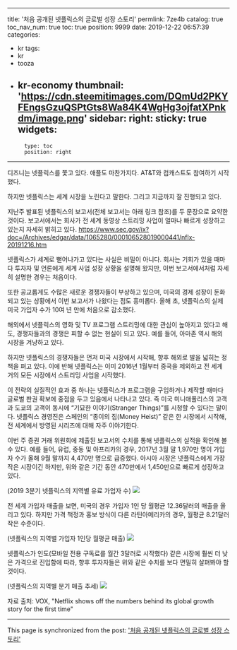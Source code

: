 
---
title: '처음 공개된 넷플릭스의 글로벌 성장 스토리'
permlink: 7ze4b
catalog: true
toc_nav_num: true
toc: true
position: 9999
date: 2019-12-22 06:57:39
categories:
- kr
tags:
- kr
- tooza
- kr-economy
thumbnail: 'https://cdn.steemitimages.com/DQmUd2PKYFEngsGzuQSPtGts8Wa84K4WgHg3ojfatXPnkdm/image.png'
sidebar:
    right:
        sticky: true
widgets:
    -
        type: toc
        position: right
---


디즈니는 넷플릭스를 쫓고 있다. 애플도 마찬가지다. AT&T와 컴캐스트도 참여하기 시작했다.

하지만 넷플릭스는 세계 시장을 노린다고 말한다. 그리고 지금까지 잘 진행되고 있다. 

지난주 발표된 넷플릭스의 보고서(전체 보고서는 아래 링크 참조)를 두 문장으로 요약한 것이다. 보고서에서는 회사가 전 세계 동영상 스트리밍 사업이 얼마나 빠르게 성장하고 있는지 자세히 밝히고 있다. 
https://www.sec.gov/ix?doc=/Archives/edgar/data/1065280/000106528019000441/nflx-20191216.htm 

넷플릭스가 세계로 뻗어나가고 있다는 사실은 비밀이 아니다. 회사는 기회가 있을 때마다 투자자 및 언론에게 세계 사업 성장 상황을 설명해 왔지만, 이번 보고서에서처럼 자세히 설명한 경우는 처음이다.  

또한 공교롭게도 수많은 새로운 경쟁자들이 부상하고 있으며, 미국의 경제 성장이 둔화되고 있는 상황에서 이번 보고서가 나왔다는 점도 흥미롭다. 올해 초, 넷플릭스의 실제 미국 가입자 수가 10여 년 만에 처음으로 감소했다. 

해외에서 넷플릭스의 영화 및 TV 프로그램 스트리밍에 대한 관심이 높아지고 있다고 해도, 경쟁자들과의 경쟁은 피할 수 없는 현실이 되고 있다. 예를 들어, 아마존 역시 해외 시장을 겨냥하고 있다. 

하지만 넷플릭스의 경쟁자들은 먼저 미국 시장에서 시작해, 향후 해외로 발을 넓히는 정책을 펴고 있다. 이에 반해 넷플릭스는 이미 2016년 1월부터 중국을 제외하고 전 세계 거의 모든 시장에서 스트리밍 사업을 시작했다.  

이 전략의 실질적인 효과 중 하나는 넷플릭스가 프로그램을 구입하거나 제작할 때마다 글로벌 판권 확보에 중점을 두고 있음에서 나타나고 있다. 즉 미국 미니애폴리스의 고객과 도쿄의 고객이 동시에 “기묘한 이야기(Stranger Things)”를 시청할 수 있다는 말이다. 넷플릭스 경영진은 스페인의 “종이의 집(Money Heist)” 같은 한 시장에서 시작해, 전 세계에서 방영된 시리즈에 대해 자주 이야기한다.

이번 주 증권 거래 위원회에 제출된 보고서의 수치를 통해 넷플릭스의 실적을 확인해 볼 수 있다. 예를 들어, 유럽, 중동 및 아프리카의 경우, 2017년 3월 말 1,970만 명이 가입자 수가 올해 9월 말까지 4,470만 명으로 급증했다. 아시아 시장은 넷플릭스에게 가장 작은 시장이긴 하지만, 위와 같은 기간 동안 470만에서 1,450만으로 빠르게 성장하고 있다. 

(2019 3분기 넷플릭스의 지역별 유료 가업자 수)
​![](https://cdn.steemitimages.com/DQmUd2PKYFEngsGzuQSPtGts8Wa84K4WgHg3ojfatXPnkdm/image.png)

전 세계 가입자 매출을 보면, 미국의 경우 가입자 1인 당 월평균 12.36달러의 매출을 올리고 있다. 하지만 가격 책정과 홍보 방식이 다른 라틴아메리카의 경우, 월평균 8.21달러 작은 수준이다. ​

(넷플릭스의 지역별 가입자 1인당 월평균 매출) 
![](https://cdn.steemitimages.com/DQmPvPfe2YAe5HCUJ7tKtHdPPq88C59WrFrzW9Q3eaMxNQ7/image.png)​

넷플릭스가 인도(모바일 전용 구독료를 월간 3달러로 시작했다) 같은 시장에 훨씬 더 낮은 가격으로 진입함에 따라, 향후 투자자들은 위와 같은 수치를 보다 면밀히 살펴봐야 할 것이다.  

(넷플릭스의 지역별 분기 매출 추세)
![](https://cdn.steemitimages.com/DQmebAyfL4StUBrng9t8yXrF9hZ6Yb8B34EwbXLUbiJxnX1/image.png)
 

자료 출처: VOX, "Netflix shows off the numbers behind its global growth story for the first time"

- - -

This page is synchronized from the post: ['처음 공개된 넷플릭스의 글로벌 성장 스토리'](https://steemit.com/@pius.pius/7ze4b)
